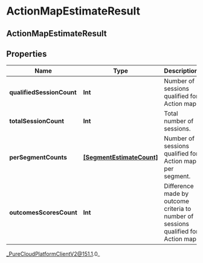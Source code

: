 # ActionMapEstimateResult

## ActionMapEstimateResult

## Properties

|Name | Type | Description | Notes|
|------------ | ------------- | ------------- | -------------|
| **qualifiedSessionCount** | **Int** | Number of sessions qualified for Action map. | [optional] |
| **totalSessionCount** | **Int** | Total number of sessions. | [optional] |
| **perSegmentCounts** | [**[SegmentEstimateCount]**](SegmentEstimateCount) | Number of sessions qualified for Action map per segment. | [optional] |
| **outcomesScoresCount** | **Int** | Difference made by outcome criteria to number of sessions qualified for Action map. | [optional] |



_PureCloudPlatformClientV2@151.1.0_
